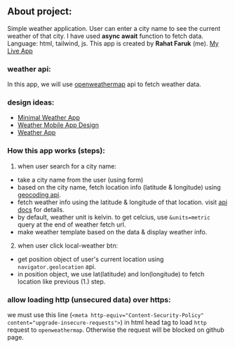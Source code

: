 ## About project:
Simple weather application. User can enter a city name to see the current weather of that city. I have used **async await** function to fetch data. Language: html, tailwind, js.
This app is created by **Rahat Faruk** (me). [My Live App](https://rahatfaruk.github.io/rf-weather/)

### weather api:
In this app, we will use [openweathermap](https://openweathermap.org/) api to fetch weather data. 

### design ideas:
  - [Minimal Weather App](https://dribbble.com/shots/19307787-Minimal-Weather-App)
  - [Weather Mobile App Design](https://www.figma.com/community/file/1047722264278445552)
  - [Weather App](https://www.figma.com/community/file/1158928016905524023)

### How this app works (steps):
  1. when user search for a city name:
  - take a city name from the user (using form)
  - based on the city name, fetch location info (latitude & longitude) using [geocoding api](https://openweathermap.org/api/geocoding-api).
  - fetch weather info using the latitude & longitude of that location. visit [api docs](https://openweathermap.org/current) for details. 
  - by default, weather unit is kelvin. to get celcius, use `&units=metric` query at the end of weather fetch url.
  - make weather template based on the data & display weather info.
  2. when user click local-weather btn:
  - get position object of user's current location using `navigator.geolocation` api.
  - in position object, we use lat(latitude) and lon(longitude) to fetch location like previous (1.) step.

### allow loading http (unsecured data) over https:
we must use this line (`<meta http-equiv="Content-Security-Policy" content="upgrade-insecure-requests">`) in html head tag to load `http` request to `openweathermap`. Otherwise the request will be blocked on github page. 